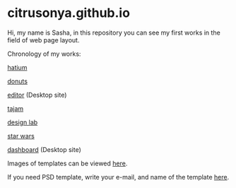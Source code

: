 # citrusonya.github.io
Hi, my name is Sasha, in this repository you can see my first works in the field of web page layout. 

Chronology of my works:

[hatium](https://hatium.ru)

[donuts](https://citrusonya.github.io/donuts/)

[editor](https://citrusonya.github.io/editor/) (Desktop site)

[tajam](https://citrusonya.github.io/tajam/)

[design lab](https://citrusonya.github.io/designLab/)

[star wars](https://citrusonya.github.io/starwars/)

[dashboard](https://citrusonya.github.io/dashboard/) (Desktop site)

Images of templates can be viewed [here](https://github.com/citrusonya/citrusonya.github.io/tree/master/template%20images).

If you need PSD template, write your e-mail, and name of the template [here](https://github.com/citrusonya/citrusonya.github.io/issues).
